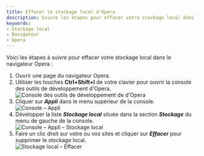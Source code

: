 ```yaml
---
title: Effacer le stockage local d'Opera
description: Suivre les étapes pour effacer votre stockage local dans le navigateur d'Opera.
keywords:
- Stockage local
- Navigateur
- Opera
---
```

Voici les étapes à suivre pour effacer votre stockage local dans le navigateur Opera :  

1. Ouvrir une page du navigateur Opera.  
1. Utiliser les touches **Ctrl+Shift+I** de votre clavier pour ouvrir la console des outils de développement d'Opera.  
![Console des outils de développement de d'Opera](https://webdevolutions.azureedge.net/docs/fr/kb/KB2062.png) 
1. Cliquer sur ***Appli*** dans le menu supérieur de la console.  
![Console – Appli](https://webdevolutions.azureedge.net/docs/fr/kb/KB2063.png) 
1. Développer la liste ***Stockage local*** située dans la section ***Stockage*** du menu de gauche de la console.  
![Console – Appli – Stockage local](https://webdevolutions.azureedge.net/docs/fr/kb/KB2064.png) 
1. Faire un clic droit sur votre ou vos sites et cliquer sur ***Effacer*** pour supprimer le stockage local.  
![Stockage local – Effacer](https://webdevolutions.azureedge.net/docs/fr/kb/KB2065.png) 

